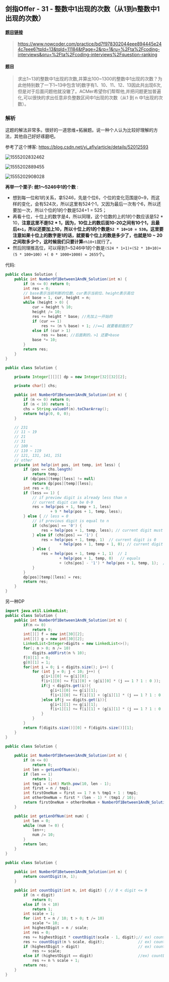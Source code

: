 ## 剑指Offer - 31 - 整数中1出现的次数（从1到n整数中1出现的次数）

#### [题目链接](https://www.nowcoder.com/practice/bd7f978302044eee894445e244c7eee6?tpId=13&tqId=11184&tPage=2&rp=1&ru=%2Fta%2Fcoding-interviews&qru=%2Fta%2Fcoding-interviews%2Fquestion-ranking)

>https://www.nowcoder.com/practice/bd7f978302044eee894445e244c7eee6?tpId=13&tqId=11184&tPage=2&rp=1&ru=%2Fta%2Fcoding-interviews&qru=%2Fta%2Fcoding-interviews%2Fquestion-ranking

#### 题目

> 求出1~13的整数中1出现的次数,并算出100~1300的整数中1出现的次数？为此他特别数了一下1~13中包含1的数字有1、10、11、12、13因此共出现6次,但是对于后面问题他就没辙了。ACMer希望你们帮帮他,并把问题更加普遍化,可以很快的求出任意非负整数区间中1出现的次数（从1 到 n 中1出现的次数）。

### 解析

这题的解法非常多。很好的一道思维+拓展题。说一种个人认为比较好理解的方法，其他自己好好琢磨吧。

参考了这个博客: https://blog.csdn.net/yi_afly/article/details/52012593

![1555202832462](assets/1555202832462.png)

![1555202889455](assets/1555202889455.png)

![1555202908028](assets/1555202908028.png)

**再举一个栗子: 统1～5246中1的个数** :

* 想到每一位和1的关系，拿5246，先是个位6，个位的变化范围是0~9，而这样的变化，会有524次，所以这里有524个1，又因为最后一次有个6，所以还要加一次，所以个位的1的个数是524+1 = 525；
* 再看十位，十位上的数字是4，所以同理，这个位数的上的1的个数应该是52 * 10，**注意这里不是52 * 1，因为，10位上的数后面10-20之间有10个1，且最后`4>1`，所以还要加上10，所以十位上的1的个数是`52 * 10+10 = 530`。这里要注意如果十位上的数字是1的话，就要看个位上的数是多少了，也就是10 ~ 20之间取多少个，这时候我们只要计算**`n%10+1`就行了。
* 然后同理推高位，可以得到1~5246中1的个数是`(524 * 1+1)+(52 * 10+10)+(5 * 100+100) +( 0 * 1000+1000) = 2655`个。

代码:

```java
public class Solution {
    public int NumberOf1Between1AndN_Solution(int n) {
        if (n <= 0) return 0;
        int res = 0;
        // base表示当前判断的位数、cur表示当前位、height表示高位
        int base = 1, cur, height = n;
        while (height > 0) {
            cur = height % 10;
            height /= 10;
            res += height * base; //先加上一开始的
            if (cur == 1)
                res += (n % base) + 1; //==1 就要看前面的了
            else if (cur > 1)
                res += base; //后面剩的，>1 还要+base
            base *= 10;
        }
        return res;
    }
}
```



```java
public class Solution {

    private Integer[][][] dp = new Integer[32][32][2];

    private char[] chs;

    public int NumberOf1Between1AndN_Solution(int n) {
        if (n <= 0) return 0;
        if (n < 10) return 1;
        chs = String.valueOf(n).toCharArray();
        return help(0, 0, 0);
    }

    // 231
    // 11 ~ 19
    // 21
    // 31
    // 100 ~
    // 110 ~ 119
    // 121, 131, 141, 151
    // other
    private int help(int pos, int temp, int less) {
        if (pos == chs.length)
            return temp;
        if (dp[pos][temp][less] != null)
            return dp[pos][temp][less];
        int res = 0;
        if (less == 1) {
            // if preview digit is already less than n
            // current digit can be 0-9
            res = help(pos + 1, temp + 1, less)
                    + 9 * help(pos + 1, temp, less);
        } else { // less = 0
            // if previous digit is equal to n
            if (chs[pos] == '0') {
                res = help(pos + 1, temp, less); // current digit must be 0
            } else if (chs[pos] == '1') {
                res = help(pos + 1, temp, 1)  // current digit is 0
                        + help(pos + 1, temp + 1, 0); // current digit is 1
            } else {
                res = help(pos + 1, temp + 1, 1)  // 1
                        + help(pos + 1, temp, 0)   // equals
                        + (chs[pos] - '1') * help(pos + 1, temp, 1);  // other numbers
            }
        }
        dp[pos][temp][less] = res;
        return res;
    }
}
```

另一种DP

```java
import java.util.LinkedList;
public class Solution {
    public int NumberOf1Between1AndN_Solution(int n) {
        if(n <= 0)
            return 0;
        int[][] f = new int[30][2];
        int[][] g = new int[30][2];
        LinkedList<Integer>digits = new LinkedList<>();
        for(; n > 0; n /= 10)
            digits.addFirst(n % 10);
        f[0][1] = 0;
        g[0][1] = 1;
        for(int i = 0; i < digits.size(); i++) {
            for (int j = 0; j < 10; j++) {
                g[i+1][0] += g[i][0];
                f[i+1][0] += f[i][0] + (g[i][0] * (j == 1 ? 1 : 0 ));
                if(j < digits.get(i)){
                    g[i+1][0] += g[i][1];
                    f[i+1][0] += f[i][1] + (g[i][1] * (j == 1 ? 1 : 0 ));
                }else if(j == digits.get(i)){
                    g[i+1][1] += g[i][1];
                    f[i+1][1] += f[i][1] + (g[i][1] * (j == 1 ? 1 : 0 ));
                }
            }
        }
        return f[digits.size()][0] + f[digits.size()][1];
    }
}
```



```java
public class Solution {
    
    public int NumberOf1Between1AndN_Solution(int n) {
        if (n <= 0)
            return 0;
        int len = getLenOfNum(n);
        if (len == 1)
            return 1;
        int tmp1 = (int) Math.pow(10, len - 1);
        int first = n / tmp1;
        int firstOneNum = first == 1 ? n % tmp1 + 1 : tmp1;
        int otherOneNum = first * (len - 1) * (tmp1 / 10);
        return firstOneNum + otherOneNum + NumberOf1Between1AndN_Solution(n % tmp1);
    }

    public int getLenOfNum(int num) {
        int len = 0;
        while (num != 0) {
            len++;
            num /= 10;
        }
        return len;
    }
}
```

```java
public class Solution {
    
    public int NumberOf1Between1AndN_Solution(int n) {
        return countDigit(n, 1);
    }

    public int countDigit(int n, int digit) { // 0 < digit <= 9
        if (n < digit)
            return 0;
        else if (n < 10)
            return 1;
        int scale = 1;
        for (int t = n / 10; t > 0; t /= 10)
            scale *= 10;
        int highestDigit = n / scale;
        int res = 0;
        res += highestDigit * countDigit(scale - 1, digit);// ex) countDigit(2345, 2) -> 2 * countDigit(999, 2)
        res += countDigit(n % scale, digit);               // ex) countDigit(2345, 2) -> countDigit(345, 2) 
        if (highestDigit > digit)                          // ex) countDigit(2345, 1) --> 1000
            res += scale;
        else if (highestDigit == digit)                    //ex) countDigit(2345, 2) --> 345 + 1
            res += n % scale + 1;
        return res;
    }
}
```

